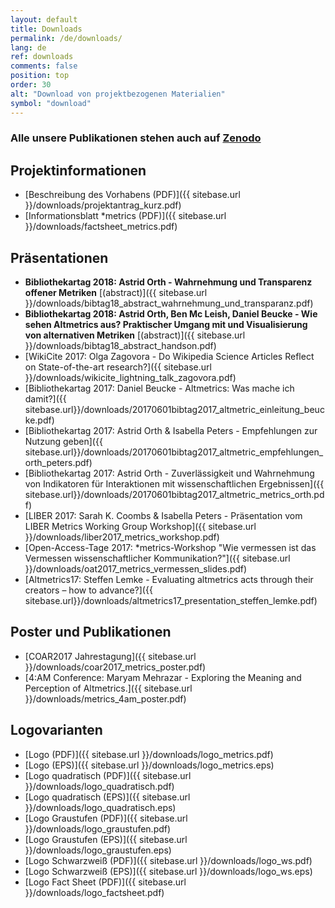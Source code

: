 ```yaml
---
layout: default
title: Downloads
permalink: /de/downloads/
lang: de
ref: downloads
comments: false
position: top
order: 30
alt: "Download von projektbezogenen Materialien"
symbol: "download"
---
```

<!-- Start editing content here -->

### Alle unsere Publikationen stehen auch auf [Zenodo](https://zenodo.org/communities/metrics-project?page=1&size=20)

## Projektinformationen

* [Beschreibung des Vorhabens (PDF)]({{ sitebase.url }}/downloads/projektantrag_kurz.pdf)   
* [Informationsblatt \*metrics (PDF)]({{ sitebase.url }}/downloads/factsheet_metrics.pdf)  

## Präsentationen

* **Bibliothekartag 2018: Astrid Orth - Wahrnehmung und Transparenz offener Metriken** [(abstract)]({{ sitebase.url }}/downloads/bibtag18_abstract_wahrnehmung_und_transparanz.pdf)
* **Bibliothekartag 2018: Astrid Orth, Ben Mc Leish, Daniel Beucke - Wie sehen Altmetrics aus? Praktischer Umgang mit und Visualisierung von alternativen Metriken** [(abstract)]({{ sitebase.url }}/downloads/bibtag18_abstract_handson.pdf)
* [WikiCite 2017: Olga Zagovora - Do Wikipedia Science Articles Reflect on State-of-the-art research?]({{ sitebase.url }}/downloads/wikicite_lightning_talk_zagovora.pdf)   
* [Bibliothekartag 2017: Daniel Beucke - Altmetrics: Was mache ich damit?]({{ sitebase.url}}/downloads/20170601bibtag2017_altmetric_einleitung_beucke.pdf)  
* [Bibliothekartag 2017: Astrid Orth & Isabella Peters - Empfehlungen zur Nutzung geben]({{ sitebase.url}}/downloads/20170601bibtag2017_altmetric_empfehlungen_orth_peters.pdf)  
* [Bibliothekartag 2017: Astrid Orth - Zuverlässigkeit und Wahrnehmung von Indikatoren für Interaktionen mit wissenschaftlichen Ergebnissen]({{ sitebase.url}}/downloads/20170601bibtag2017_altmetric_metrics_orth.pdf)  
* [LIBER 2017: Sarah K. Coombs & Isabella Peters - Präsentation vom LIBER Metrics Working Group Workshop]({{ sitebase.url }}/downloads/liber2017_metrics_workshop.pdf)  
* [Open-Access-Tage 2017: \*metrics-Workshop "Wie vermessen ist das Vermessen wissenschaftlicher Kommunikation?"]({{ sitebase.url }}/downloads/oat2017_metrics_vermessen_slides.pdf)
* [Altmetrics17: Steffen Lemke - Evaluating altmetrics acts through their creators – how to advance?]({{ sitebase.url}}/downloads/altmetrics17_presentation_steffen_lemke.pdf)  

## Poster und Publikationen

* [COAR2017 Jahrestagung]({{ sitebase.url }}/downloads/coar2017_metrics_poster.pdf)  
* [4:AM Conference:  Maryam Mehrazar - Exploring the Meaning and Perception of Altmetrics.]({{ sitebase.url }}/downloads/metrics_4am_poster.pdf)

## Logovarianten

* [Logo (PDF)]({{ sitebase.url }}/downloads/logo_metrics.pdf)
* [Logo (EPS)]({{ sitebase.url }}/downloads/logo_metrics.eps)
* [Logo quadratisch (PDF)]({{ sitebase.url }}/downloads/logo_quadratisch.pdf)
* [Logo quadratisch (EPS)]({{ sitebase.url }}/downloads/logo_quadratisch.eps)
* [Logo Graustufen (PDF)]({{ sitebase.url }}/downloads/logo_graustufen.pdf)
* [Logo Graustufen (EPS)]({{ sitebase.url }}/downloads/logo_graustufen.eps)  
* [Logo Schwarzweiß (PDF)]({{ sitebase.url }}/downloads/logo_ws.pdf)  
* [Logo Schwarzweiß (EPS)]({{ sitebase.url }}/downloads/logo_ws.eps)  
* [Logo Fact Sheet (PDF)]({{ sitebase.url }}/downloads/logo_factsheet.pdf)   
